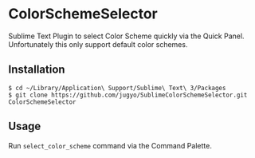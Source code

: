 ColorSchemeSelector
========

Sublime Text Plugin to select Color Scheme quickly via the Quick Panel.
Unfortunately this only support default color schemes.

## Installation

```
$ cd ~/Library/Application\ Support/Sublime\ Text\ 3/Packages
$ git clone https://github.com/jugyo/SublimeColorSchemeSelector.git ColorSchemeSelector
```

## Usage

Run `select_color_scheme` command via the Command Palette.
